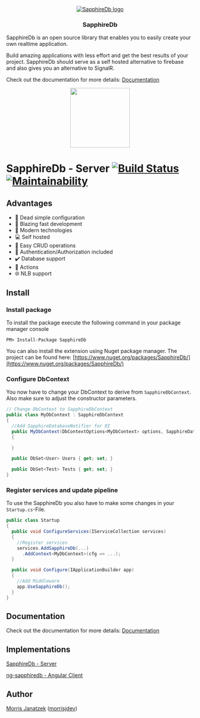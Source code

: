 <p align="center">
  <a href="https://sapphire-db.com/">
    <img src="https://sapphire-db.com/assets/banner/SapphireDB%20Banner.png" alt="SapphireDb logo">
  </a>
  
  <h3 align="center">SapphireDb</h3>
</p>

SapphireDb is an open source library that enables you to easily create your own realtime application.

Build amazing applications with less effort and get the best results of your project. SapphireDb should serve as a self hosted alternative to firebase and also gives you an alternative to SignalR.

Check out the documentation for more details: [Documentation](https://sapphire-db.com/)

<p align="center">
    <a href="https://www.patreon.com/user?u=27738280"><img src="https://c5.patreon.com/external/logo/become_a_patron_button@2x.png" width="160"></a>
</p>

# SapphireDb - Server [![Build Status](https://travis-ci.org/morrisjdev/RealtimeDatabase.svg?branch=master)](https://travis-ci.org/morrisjdev/RealtimeDatabase) [![Maintainability](https://api.codeclimate.com/v1/badges/a80b67f61f2c952d3b49/maintainability)](https://codeclimate.com/github/morrisjdev/RealtimeDatabase/maintainability)

## Advantages

- :wrench: Dead simple configuration
- :stars: Blazing fast development
- :satellite: Modern technologies
- :computer: Self hosted
- :floppy_disk: Easy CRUD operations
- :key: Authentication/Authorization included
- :heavy_check_mark: Database support
- :electric_plug: Actions
- :globe_with_meridians: NLB support

## Install

### Install package
To install the package execute the following command in your package manager console

````
PM> Install-Package SapphireDb
````

You can also install the extension using Nuget package manager. The project can be found here: [https://www.nuget.org/packages/SapphireDb/](https://www.nuget.org/packages/SapphireDb/)

### Configure DbContext

You now have to change your DbContext to derive from `SapphireDbContext`. Also make sure to adjust the constructor parameters.

````csharp
// Change DbContext to SapphireDbContext
public class MyDbContext : SapphireDbContext
{
  //Add SapphireDatabaseNotifier for DI
  public MyDbContext(DbContextOptions<MyDbContext> options, SapphireDatabaseNotifier notifier) : base(options, notifier)
  {

  }

  public DbSet<User> Users { get; set; }

  public DbSet<Test> Tests { get; set; }
}
````

### Register services and update pipeline

To use the SapphireDb you also have to make some changes in your `Startup.cs`-File.

````csharp
public class Startup
{
  public void ConfigureServices(IServiceCollection services)
  {
    //Register services
    services.AddSapphireDb(...)
      .AddContext<MyDbContext>(cfg => ...);
  }

  public void Configure(IApplicationBuilder app)
  {
    //Add Middleware
    app.UseSapphireDb();
  }
}
````

## Documentation

Check out the documentation for more details: [Documentation](https://sapphire-db.com/)

## Implementations

[SapphireDb - Server](https://github.com/morrisjdev/SapphireDb)

[ng-sapphiredb - Angular Client](https://github.com/morrisjdev/ng-sapphiredb)

## Author

[Morris Janatzek](http://morrisj.net) ([morrisjdev](https://github.com/morrisjdev))
